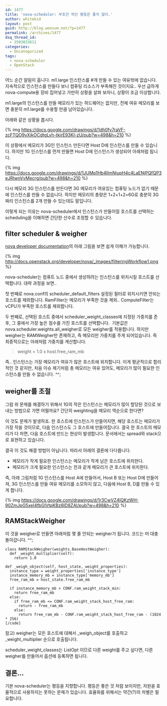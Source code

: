 ```yaml
---
id: 1477
title: 'nova-scheduler: 무조건 적인 평등은 좋지 않다.'
author: whitekid
layout: post
guid: http://blog.woosum.net/?p=1477
permalink: /archives/1477
dsq_thread_id:
  - 2503833611
categories:
  - Uncategorized
tags:
  - nova-scheduler
  - OpenStack
---
```

어느 순간 알림이 옵니다. m1.large 인스턴스를 #개 만들 수 있는 여유밖에 없습니다. 지속적으로 인스턴스를 만들다 보니 컴퓨팅 리소스가 부족해진 것이지요.. 우선 급하게 nova-compute용 장비 집어넣고 가만히 상황을 살펴 보자니, 상황이 조금 이상합니다.

m1.large의 인스턴스를 만들 메모리가 있는 하드웨어는 없지만, 전체 여유 메모리를 보면 충분히 m1.large를 수용할 만큼 남아있습니다.

아래와 같은 상황을 봅시다.

{% img https://docs.google.com/drawings/d/1dh0fy7raVF-zcFTQO9vXikOCdtgLvh-tkirE93KI-zU/pub?w=498&h=210 %}

이 상황에서 메모리가 3G인 인스턴스 만든다면 Host D에 인스턴스를 만들 수 있습니다. 하지만 1G 인스턴스를 먼저 만들면 Host D에 인스턴스가 생성되어 아래처럼 됩니다.

{% img https://docs.google.com/drawings/d/1JUMp1Hb4IImNjupH4c4LaENjPQfQP3eJRIwnVvMecrg/pub?w=498&h=210 %}

다시 메모리 3G 인스턴스를 만든다면 3G 메모리가 여유있는 컴퓨팅 노드가 없기 때문에 인스턴스를 만들 수 없습니다. 하지만 메모리의 총량은 1+2+1+2=6G로 충분히 3G짜리 인스턴스를 2개 만들 수 있는데도 말입니다.

이렇게 되는 이유는 nova-scheduler에서 인스턴스가 만들어질 호스트를 선택하는 scheduling을 이해하면 간단한 산수로 조정할 수 있습니다.

## filter scheduler & weigher

[nova developer documentation][1]의 아래 그림을 보면 쉽게 이해가 가능합니다.

{% img http://docs.openstack.org/developer/nova/_images/filteringWorkflow1.png %}

nova-scheduler는 컴퓨트 노드 중에서 생성하려는 인스턴스를 위치시킬 호스트를 선택합니다. 대략 과정을 보면..

첫 번째로 nova.conf의 scheduler\_default\_filters 설정된 필터로 위치시키면 안되는 호스트를 제외합니다. RamFilter는 메모리가 부족한 것을 제외.. ComputeFilter는 vCPU가 부족한 호스트를 제외합니다.

두 번째로, 선택된 호스트 중에서 scheduler\_weight\_classes에 지정된 가중치를 준 후, 그 중에서 가장 높은 점수를 가진 호스트를 선택합니다.  기본값은 nova.scheduler.weights.all_weigher로 모든 weigher를 적용합니다. 하지만 weigher는 RAMWeigher만 존재하고, 즉 메모리만 가중치를 주게 되어있습니다. 즉 최종적으로는 아래처럼 가중치를 계산합니다.

> weight = 1.0 x host.free_ram_mb

즉.. 인스턴스는 가장 메모리가 여유가 많은 호스트에 위치합니다. 이게 평균적으로 합리적인 것 같지만, 처음 이슈 제기처럼 총 메모리는 여유 있어도, 메모리가 많이 필요한 인스턴스를 만들 수 없습니다. ^^;

## weigher를 조절

그럼 위 문제를 해결하기 위해서 1G의 작은 인스턴스는 메모리가 많이 할당된 것으로 보내는 방법으로 가면 어떨까요? 간단히 weighting을 메모리 역순으로 한다면?

이 것도 문제가 발생하죠. 한 호스트에 인스턴스가 만들어지면, 해당 호스트는 메모리가 가장 작을 것이므로, 다음 인스턴스도 그 호스트에 만들어집니다. 결국 한 호스트의 메모리가 다 차면, 다음 호스트에 만드는 현상이 발생합니다. 문서에서는 spread와 stack으로 표현하고 있습니다.

결국 이 것도 해결 방법이 아닙니다. 따라서 아래의 결론에 다다릅니다.

  * 메모리가 작게 필요한 인스턴스는 메모리가 작게 남은 호스트에 위치한다.
  * 메모리가 크게 필요한 인스턴스는 전과 같게 메모리가 큰 호스트에 위치한다.

즉, 아래 그림처럼 1G 인스턴스를 Host A에 만들어서, Host B 또는 Host D에 만들어져, 3G 인스턴스를 만들 여유 메모리를 소모하지 않고, 다음에 Host B, D를 만들 수 있게 합니다.

{% img https://docs.google.com/drawings/d/1r3CwVZ4IQKzWH-90ZmJpG5xeI4fbGlVtpKBz6ID8ZAI/pub?w=498&h=210 %}

## RAMStackWeigher

이 것을 weigher로 만들면 아래처럼 몇 줄 안되는 weigher가 됩니다. 코드는 머 대충 돌아갑니다. ^^;

    class RAMStackWeigher(weights.BaseHostWeigher):  
      def _weight_multiplier(self):  
        return 1.0
    
    def _weigh_object(self, host_state, weight_properties):  
      instance_type = weight_properties['instance_type']  
      instance_memory_mb = instance_type['memory_mb']  
      free_ram_mb = host_state.free_ram_mb
      
      if instance_memory_mb > CONF.ram_weight_stack_min:  
        return free_ram_mb  
      else:  
        if free_ram_mb <= CONF.ram_weight_stack_host_free_ram:  
          return - free_ram_mb  
        else:  
          return free_ram_mb - CONF.ram_weight_stack_host_free_ram - (1024 * 256)  
    [/code]

참고) weigher는 모든 호스트에 대해서 \_weigh\_object를 호출하고 \_weight\_multiplier 순으로 호출됩니다.

scheduler\_weight\_classes는 ListOpt 이므로 다른 weight를 주고 싶다면, 다른 weigher를 만들어서 옵션에 등록하면 됩니다.

## 결론...

기본 nova-scheduler는 평등을 지향합니다. 평등은 좋은 것 처럼 보이지만, 자원을 효율적으로 사용하지는 못하는 문제가 있습니다. 효율화를 위해서는 약간(?)의 차별은 필요합니다.

 [1]: http://docs.openstack.org/developer/nova/devref/filter_scheduler.html